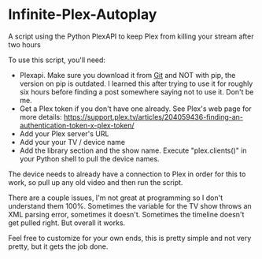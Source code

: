 # Infinite-Plex-Autoplay
A script using the Python PlexAPI to keep Plex from killing your stream after two hours

To use this script, you'll need:

* Plexapi.  Make sure you download it from [Git](https://github.com/pkkid/python-plexapi) and NOT with pip, the version on pip is outdated.  I learned this after trying to use it for roughly six hours before finding a post somewhere saying not to use it.  Don't be me.
* Get a Plex token if you don't have one already.  See Plex's web page for more details:  https://support.plex.tv/articles/204059436-finding-an-authentication-token-x-plex-token/
* Add your Plex server's URL
* Add your your TV / device name
* Add the library section and the show name.   Execute "plex.clients()" in your Python shell to pull the device names.  

The device needs to already have a connection to Plex in order for this to work, so pull up any old video and then run the script.  

There are a couple issues, I'm not great at programming so I don't understand them 100%.  Sometimes the variable for the TV show throws an XML parsing error, sometimes it doesn't.  Sometimes the timeline doesn't get pulled right.  But overall it works.

Feel free to customize for your own ends, this is pretty simple and not very pretty, but it gets the job done.
